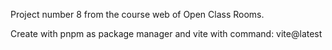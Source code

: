 Project number 8 from the course web of Open Class Rooms.

Create with pnpm as package manager and vite with command: vite@latest
